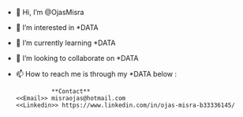 - 👋 Hi, I’m @OjasMisra
- 👀 I’m interested in *DATA 
- 🌱 I’m currently learning *DATA
- 💞️ I’m looking to collaborate on *DATA
- 📫 How to reach me is through my *DATA below : 

                **Contact**
      <<Email>> misraojas@hotmail.com
      <<Linkedin>> https://www.linkedin.com/in/ojas-misra-b33336145/
